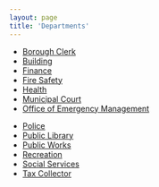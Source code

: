 ```yaml
---
layout: page
title: 'Departments'
---
```


<style>
.page-content ul {
  float: left;
  font-size: 150%;
  line-height: 2;
  margin-right: 100px;
}
</style>

<ul>
  <li><a href="borough-clerk/">Borough Clerk</a></li>
  <li><a href="building/">Building</a></li>
  <li><a href="finance/">Finance</a></li>
  <li><a href="fire-safety/">Fire Safety</a></li>
  <li><a href="health/">Health</a></li>
  <li><a href="municipal-court/">Municipal Court</a></li>
  <li><a href="oem/">Office of Emergency Management</a></li>
</ul>
<ul>
  <li><a href="police/">Police</a></li>
  <li><a href="public-library/">Public Library</a></li>
  <li><a href="public-works/">Public Works</a></li>
  <li><a href="recreation/">Recreation</a></li>
  <li><a href="social-services/">Social Services</a></li>
  <li><a href="tax-collector/">Tax Collector</a></li>
</ul>
